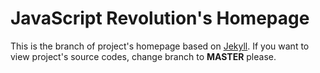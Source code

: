 # JavaScript Revolution's Homepage

This is the branch of project's homepage based on [Jekyll](http://jekyllrb.com/). If you want to view project's source codes, change branch to **MASTER** please.
